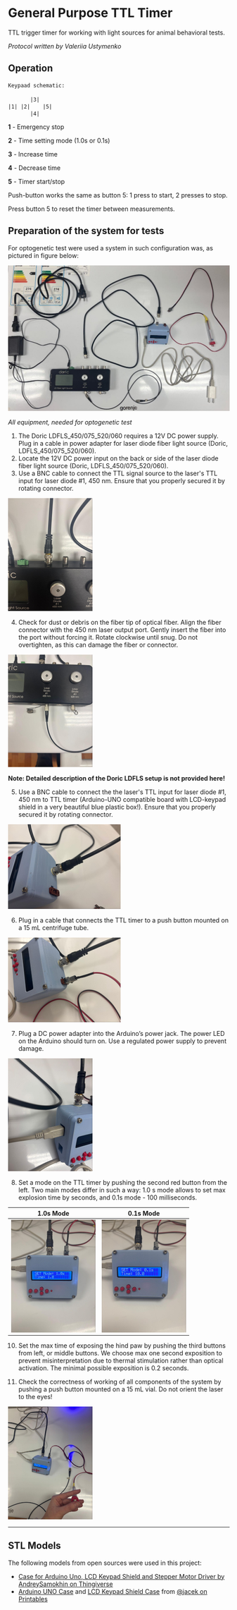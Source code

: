 General Purpose TTL Timer
===========

TTL trigger timer for working with light sources for animal behavioral tests.

_Protocol written by Valeriia Ustymenko_


## Operation

```
Keypaad schematic:

       |3|
|1| |2|    |5|
       |4|
```

__1__ - Emergency stop

__2__ - Time setting mode (1.0s or 0.1s)

__3__ - Increase time

__4__ - Decrease time

__5__ - Timer start/stop

Push-button works the same as button 5: 1 press to start, 2 presses to stop.

Press button 5 to reset the timer between measurements.

## Preparation of the system for tests
For optogenetic test were used a system in such configuration was, as pictured in figure below: 

<img src="pic/image34.jpg" style="zoom:80%;" />

*All equipment, needed for optogenetic test*

1. The Doric LDFLS_450/075_520/060 requires a 12V DC power supply. Plug in a cable in power adapter for laser diode fiber light source (Doric, LDFLS_450/075_520/060).
2. Locate the 12V DC power input on the back or side of the laser diode fiber light source (Doric, LDFLS_450/075_520/060).
3. Use a BNC cable to connect the TTL signal source to the laser's TTL input for laser diode #1, 450 nm. Ensure that you properly secured it by rotating connector.

<img src="pic/image35.jpg" style="zoom:25%;" />

4. Check for dust or debris on the fiber tip of optical fiber. Align the fiber connector with the 450 nm laser output port. Gently insert the fiber into the port without forcing it. Rotate clockwise until snug. Do not overtighten, as this can damage the fiber or connector.

<img src="pic/image27.jpg" style="zoom:25%;" />

__Note: Detailed description of the Doric LDFLS setup is not provided here!__

5. Use a BNC cable to connect the the laser's TTL input for laser diode #1, 450 nm to TTL timer (Arduino-UNO compatible board with LCD-keypad shield in a very beautiful blue plastic box!). Ensure that you properly secured it by rotating connector.

<img src="pic/image33.jpg" style="zoom:25%;" />

6. Plug in a cable that connects the TTL timer  to a push button mounted on a 15 mL centrifuge tube.

<img src="pic/image4.jpg" style="zoom:25%;" />

7. Plug a DC power adapter into the Arduino’s power jack. The power LED on the Arduino should turn on. Use a regulated power supply to prevent damage. 

<img src="pic/image12.jpg" style="zoom:25%;" />

8. Set a mode on the TTL timer by pushing the second red button from the left. Two main modes differ in such a way: 1.0 s mode allows to set max explosion time by seconds, and 0.1s mode - 100 milliseconds. 

|                    1.0s Mode                    |                   0.1s Mode                    |
| :---------------------------------------------: | :--------------------------------------------: |
| <img src="pic/image14.jpg" style="zoom:25%;" /> | <img src="pic/image1.jpg" style="zoom:25%;" /> |

10. Set the max time of exposing the hind paw by pushing the third buttons from left, or middle buttons. We choose max one second exposition to prevent misinterpretation due to thermal stimulation rather than optical activation. The minimal possible exposition is 0.2 seconds.

11. Check the correctness of working of all components of the system by pushing a push button mounted on a 15 mL vial. Do not orient the laser to the eyes!

<img src="pic/image16.jpg" style="zoom:25%;" />

-----

## STL Models
The following models from open sources were used in this project:

- [Case for Arduino Uno, LCD Keypad Shield and Stepper Motor Driver by AndreySamokhin on Thingiverse](https://www.thingiverse.com/thing:4194107)
- [Arduino UNO Case](https://www.printables.com/model/244590-arduino-uno-case-with-m3-screwsnuts-and-hexagonal-) and [LCD Keypad Shield Case](https://www.printables.com/model/244258-arduino-lcd-keypad-shield-snap-fit-case) from [@jacek on Printables](https://www.printables.com/@jacek)

